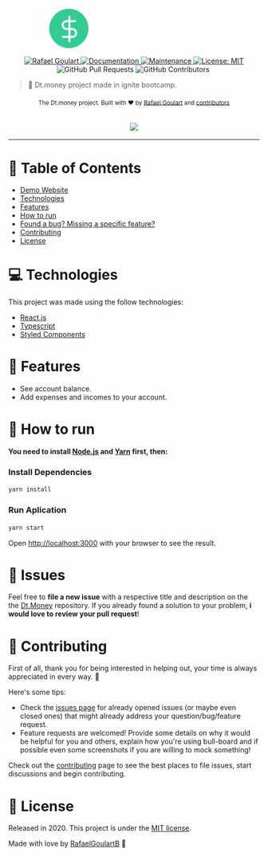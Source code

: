 <p align="center">
   <img src="src/assets/logo.svg" width="340"/>
</p>

<p align="center">	
   <a href="https://www.linkedin.com/in/rafael-goulartb/">
      <img alt="Rafael Goulart" src="https://img.shields.io/badge/-RafaelGoulartB-33CC95?style=flat&logo=Linkedin&logoColor=white" />
   </a>
  <a href="https://github.com/RafaelGoulartB/coinbase-web#readme">
    <img alt="Documentation" src="https://img.shields.io/badge/documentation-yes-33CC95.svg" target="_blank" />
  </a>
  <a href="https://github.com/RafaelGoulartB/coinbase-web/graphs/commit-activity">
    <img alt="Maintenance" src="https://img.shields.io/badge/Maintained%3F-yes-33CC95.svg" target="_blank" />
  </a>
  <a href="https://github.com/RafaelGoulartB/coinbase-web/blob/master/LICENSE">
    <img alt="License: MIT" src="https://img.shields.io/badge/License-MIT-33CC95.svg" target="_blank" />
  </a>
  <img alt="GitHub Pull Requests" src="https://img.shields.io/github/issues-pr/RafaelGoulartB/coinbase-web?color=33CC95" />
  <img alt="GitHub Contributors" src="https://img.shields.io/github/contributors/RafaelGoulartB/coinbase-web?color=33CC95" />
  <img alt="" src="https://img.shields.io/github/repo-size/RafaelGoulartB/coinbase-web?color=33CC95" />
</p>

> 🤑 Dt.money project made in ignite bootcamp.

<div align="center">
  <sub>The Dt.money project. Built with ❤︎ by
    <a href="https://github.com/RafaelGoulartB">Rafael Goulart</a> and
    <a href="https://github.com/RafaelGoulartB/dt.money/graphs/contributors">
      contributors
    </a>
  </sub>
</div>

<br />
<br />

<div align="center">
  <img src=".github/assets/screenshot-1.png" width="500">
</div>

---

# :pushpin: Table of Contents

* [Demo Website](#eyes-demo-website)
* [Technologies](#computer-technologies)
* [Features](#rocket-features)
* [How to run](#construction_worker-how-to-run)
* [Found a bug? Missing a specific feature?](#bug-issues)
* [Contributing](#tada-contributing)
* [License](#closed_book-license)

# :computer: Technologies
This project was made using the follow technologies:

* [React.js](https://reactjs.org/docs/getting-started.html)     
* [Typescript](https://www.typescriptlang.org/)   
* [Styled Components](https://styled-components.com/)     

# :rocket: Features

- See account balance.
- Add expenses and incomes to your account.
  
# :construction_worker: How to run
**You need to install [Node.js](https://nodejs.org/en/download/) and [Yarn](https://yarnpkg.com/) first, then:**
### Install Dependencies
```bash
yarn install
```
### Run Aplication
```bash 
yarn start 
```

Open [http://localhost:3000](http://localhost:3000) with your browser to see the result.
<br>

# :bug: Issues

Feel free to **file a new issue** with a respective title and description on the the [Dt.Money](https://github.com/RafaelGoulartB/dt.money/issues) repository. If you already found a solution to your problem, **i would love to review your pull request**!

# :tada: Contributing
First of all, thank you for being interested in helping out, your time is always appreciated in every way. :100:

Here's some tips:

* Check the [issues page](https://github.com/RafaelGoulartB/dt.money/issues) for already opened issues (or maybe even closed ones) that might already address your question/bug/feature request.
* Feature requests are welcomed! Provide some details on why it would be helpful for you and others, explain how you're using bull-board and if possible even some screenshots if you are willing to mock something!

Check out the [contributing](./CONTRIBUTING.md) page to see the best places to file issues, start discussions and begin contributing.

# :closed_book: License

Released in 2020.
This project is under the [MIT license](./LICENSE).

Made with love by [RafaelGoulartB](https://github.com/RafaelGoulartB) 🚀
